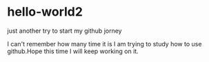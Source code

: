 # hello-world2
just another try to start my github jorney


I can't remember how many time it is I am trying to study how to use github.Hope this time I will keep working on it.
